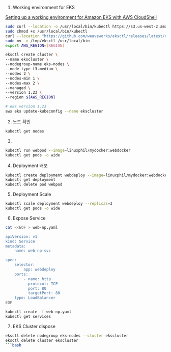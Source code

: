 1. Working environment for EKS

[Setting up a working environment for Amazon EKS with AWS CloudShell](https://hayao-k.dev/setting-up-a-working-environment-for-amazon-eks-with-aws-cloudshell)

```bash
sudo curl --location -o /usr/local/bin/kubectl https://s3.us-west-2.amazonaws.com/amazon-eks/1.23.7/2022-06-29/bin/linux/amd64/kubectl
sudo chmod +x /usr/local/bin/kubectl
curl --location "https://github.com/weaveworks/eksctl/releases/latest/download/eksctl_$(uname -s)_amd64.tar.gz" | tar xz -C /tmp
sudo mv -v /tmp/eksctl /usr/local/bin
export AWS_REGION=[REGION]

eksctl create cluster \
--name ekscluster \
--nodegroup-name eks-nodes \
--node-type t3.medium \
--nodes 2 \
--nodes-min 1 \
--nodes-max 2 \
--managed \
--version 1.23 \
--region ${AWS_REGION}

```

```bash
# eks version 1.23
aws eks update-kubeconfig --name ekscluster
```

2. 노드 확인

```bash
kubectl get nodes
```

3.

```bash
kubectl run webpod --image=linuxphil/mydocker:webdocker
kubectl get pods -o wide
```

4. Deployment 배포

```bash
kubectl create deployment webdeploy --image=linuxphil/mydocker:webdocker
kubectl get deployment
kubectl delete pod webpod
```

5. Deployment Scale

```bash
kubectl scale deployment webdeploy --replicas=3
kubectl get pods -o wide
```

6. Expose Service

```bash
cat <<EOF > web-np.yaml

apiVersion: v1
kind: Service
metadata:
    name: web-np-svc

spec:
    selector:
        app: webdeploy
    ports:
        - name: http
          protocol: TCP
          port: 80
          targetPort: 80
    type: LoadBalancer
EOF
```

```bash
kubectl create -f web-np.yaml
kubectl get services
```

7. EKS Cluster dispose

````bash
eksctl delete nodegroup eks-nodes --cluster ekscluster
eksctl delete cluster ekscluster
```bash
````

